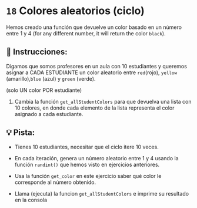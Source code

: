 # `18` Colores aleatorios (ciclo)

Hemos creado una función que devuelve un color basado en un número entre 1 y 4 (for any different number, it will return the color `black`).

## 📝 Instrucciones:

Digamos que somos profesores en un aula con 10 estudiantes y queremos asignar a CADA ESTUDIANTE un color aleatorio entre `red`(rojo), `yellow` (amarillo),`blue` (azul) y `green` (verde).

(solo UN color POR estudiante)

1. Cambia la función `get_allStudentColors` para que devuelva una lista con 10 colores, en donde cada elemento de la lista representa el color asignado a cada estudiante.

## 💡 Pista:

- Tienes 10 estudiantes, necesitar que el ciclo itere 10 veces.

- En cada iteración, genera un número aleatorio entre 1 y 4 usando la función `randint()` que hemos visto en ejercicios anteriores.

- Usa la función `get_color` en este ejercicio saber qué color le corresponde al número obtenido.

- Llama (ejecuta) la funcion `get_allStudentColors` e imprime su resultado en la consola

